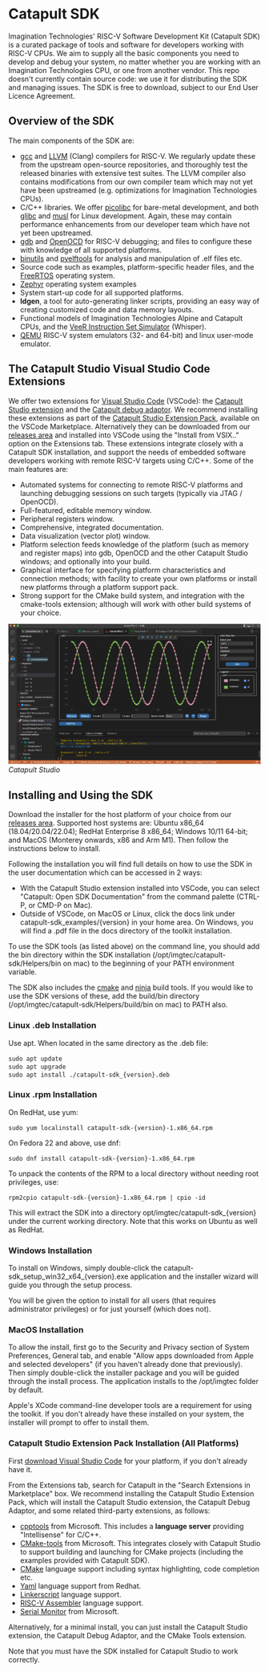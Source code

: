 # Catapult SDK
Imagination Technologies' RISC-V Software Development Kit (Catapult SDK) is a curated package of tools and software for developers working with RISC-V CPUs.  We aim to supply all the basic components you need to develop and debug your system, no matter whether you are working with an Imagination Technologies CPU, or one from another vendor.  This repo doesn't currently contain source code: we use it for distributing the SDK and managing issues.  The SDK is free to download, subject to our End User Licence Agreement.

## Overview of the SDK
The main components of the SDK are:
- [gcc][2] and [LLVM][3] (Clang) compilers for RISC-V.  We regularly update these from the upstream open-source repositories, and thoroughly test the released binaries with extensive test suites.  The LLVM compiler also contains modifications from our own compiler team which may not yet have been upstreamed (e.g. optimizations for Imagination Technologies CPUs).
- C/C++ libraries.  We offer [picolibc][4] for bare-metal development, and both [glibc][5] and [musl][6] for Linux development.  Again, these may contain performance enhancements from our developer team which have not yet been upstreamed.
- [gdb][7] and [OpenOCD][8] for RISC-V debugging; and files to configure these with knowledge of all supported platforms.
- [binutils][9] and [pyelftools][10] for analysis and manipulation of .elf files etc.
- Source code such as examples, platform-specific header files, and the [FreeRTOS][11] operating system.
- [Zephyr][16] operating system examples
- System start-up code for all supported platforms.
- **ldgen**, a tool for auto-generating linker scripts, providing an easy way of creating customized code and data memory layouts.
- Functional models of Imagination Technologies Alpine and Catapult CPUs, and the [VeeR Instruction Set Simulator][1] (Whisper).
- [QEMU][17] RISC-V system emulators (32- and 64-bit) and linux user-mode emulator.

## The Catapult Studio Visual Studio Code Extensions
We offer two extensions for [Visual Studio Code][14] (VSCode): the [Catapult Studio extension][18] and the [Catapult debug adaptor][19].  We recommend installing these extensions as part of the [Catapult Studio Extension Pack][20], available on the VSCode Marketplace.  Alternatively they can be downloaded from our [releases area][15] and installed into VSCode using the "Install from VSIX.." option on the Extensions tab.  These extensions integrate closely with a Catapult SDK installation, and support the needs of embedded software developers working with remote RISC-V targets using C/C++.  Some of the main features are:
- Automated systems for connecting to remote RISC-V platforms and launching debugging sessions on such targets (typically via JTAG / OpenOCD).
- Full-featured, editable memory window.
- Peripheral registers window.
- Comprehensive, integrated documentation.
- Data visualization (vector plot) window.
- Platform selection feeds knowledge of the platform (such as memory and register maps) into gdb, OpenOCD and the other Catapult Studio windows; and optionally into your build.
- Graphical interface for specifying platform characteristics and connection methods; with facility to create your own platforms or install new platforms through a platform support pack.
- Strong support for the CMake build system, and integration with the cmake-tools extension; although will work with other build systems of your choice.

![](illustrations/Catapult_Studio.png "Catapult Studio")
*Catapult Studio*

## Installing and Using the SDK
Download the installer for the host platform of your choice from our [releases area][15].  Supported host systems are: Ubuntu x86_64 (18.04/20.04/22.04); RedHat Enterprise 8 x86_64; Windows 10/11 64-bit; and MacOS (Monterey onwards, x86 and Arm M1).  Then follow the instructions below to install.

Following the installation you will find full details on how to use the SDK in the user documentation which can be accessed in 2 ways:
- With the Catapult Studio extension installed into VSCode, you can select "Catapult: Open SDK Documentation" from the command palette (CTRL-P, or CMD-P on Mac).
- Outside of VSCode, on MacOS or Linux, click the docs link under catapult-sdk_examples/{version} in your home area.  On Windows, you will find a .pdf file in the docs directory of the toolkit installation.

To use the SDK tools (as listed above) on the command line, you should add the bin directory within the SDK installation (/opt/imgtec/catapult-sdk/Helpers/bin on mac)  to the beginning of your PATH environment variable.

The SDK also includes the [cmake][12] and [ninja][13] build tools.  If you would like to use the SDK versions of these, add the build/bin directory (/opt/imgtec/catapult-sdk/Helpers/build/bin on mac) to PATH also.

### Linux .deb Installation
Use apt. When located in the same directory as the .deb file:
```
sudo apt update
sudo apt upgrade
sudo apt install ./catapult-sdk_{version}.deb
```

### Linux .rpm Installation
On RedHat, use yum:
```
sudo yum localinstall catapult-sdk-{version}-1.x86_64.rpm
```
On Fedora 22 and above, use dnf:
```
sudo dnf install catapult-sdk-{version}-1.x86_64.rpm
```
To unpack the contents of the RPM to a local directory without needing root privileges, use:
```
rpm2cpio catapult-sdk-{version}-1.x86_64.rpm | cpio -id
```
This will extract the SDK into a directory opt/imgtec/catapult-sdk_{version} under the current working directory. Note that this works on Ubuntu as well as RedHat.

### Windows Installation
To install on Windows, simply double-click the catapult-sdk_setup_win32_x64_{version}.exe application and the installer wizard will guide you through the setup process.

You will be given the option to install for all users (that requires administrator privileges) or for just yourself (which does not).

### MacOS Installation
To allow the install, first go to the Security and Privacy section of System Preferences, General tab, and enable "Allow apps downloaded from Apple and selected developers" (if you haven't already done that previously).  Then simply double-click the installer package and you will be guided through the install process. The application installs to the /opt/imgtec folder by default.

Apple's XCode command-line developer tools are a requirement for using the toolkit.  If you don't already have these installed on your system, the installer will prompt to offer to install them.

### Catapult Studio Extension Pack Installation (All Platforms)
First [download Visual Studio Code][21] for your platform, if you don't already have it.

From the Extensions tab, search for Catapult in the "Search Extensions in Marketplace" box.  We recommend installing the Catapult Studio Extension Pack, which will install the Catapult Studio extension, the Catapult Debug Adaptor, and some related third-party extensions, as follows:
- [cpptools][23] from Microsoft.  This includes a **language server** providing "Intellisense" for C/C++.
- [CMake-tools][24] from Microsoft.  This integrates closely with Catapult Studio to support building and launching for CMake projects (including the examples provided with Catapult SDK).
- [CMake][26] language support including syntax highlighting, code completion etc.
- [Yaml][27] language support from Redhat.
- [Linkerscript][28] language support.
- [RISC-V Assembler][29] language support.
- [Serial Monitor][30] from Microsoft.

Alternatively, for a minimal install, you can just install the Catapult Studio extension, the Catapult Debug Adaptor, and the CMake Tools extension.

Note that you must have the SDK installed for Catapult Studio to work correctly.

[1]: https://github.com/chipsalliance/VeeR-ISS
[2]: https://gcc.gnu.org/
[3]: https://llvm.org/
[4]: https://github.com/keith-packard/picolibc
[5]: https://www.gnu.org/software/libc/
[6]: https://musl.libc.org/
[7]: https://www.gnu.org/software/gdb
[8]: http://openocd.org/
[9]: https://www.gnu.org/software/binutils
[10]: https://github.com/eliben/pyelftools
[11]: https://www.freertos.org/
[12]: https://cmake.org
[13]: https://ninja-build.org
[14]: https://code.visualstudio.com/
[15]: https://github.com/imgtec-riscv/catapult-sdk/releases
[16]: https://zephyrproject.org/
[17]: https://www.qemu.org/
[18]: https://marketplace.visualstudio.com/items?itemName=ImaginationTech.catapult-studio
[19]: https://marketplace.visualstudio.com/items?itemName=ImaginationTech.imgdebug
[20]: https://marketplace.visualstudio.com/items?itemName=ImaginationTech.catapult-studio-pack
[21]: https://code.visualstudio.com/download

[23]: https://marketplace.visualstudio.com/items?itemName=ms-vscode.cpptools
[24]: https://marketplace.visualstudio.com/items?itemName=ms-vscode.cmake-tools
[25]: https://marketplace.visualstudio.com/items?itemName=llvm-vs-code-extensions.vscode-clangd
[26]: https://marketplace.visualstudio.com/items?itemName=twxs.cmake
[27]: https://marketplace.visualstudio.com/items?itemName=redhat.vscode-yaml
[28]: https://marketplace.visualstudio.com/items?itemName=ZixuanWang.linkerscript
[29]: https://marketplace.visualstudio.com/items?itemName=zhwu95.riscv
[30]: https://marketplace.visualstudio.com/items?itemName=ms-vscode.vscode-serial-monitor